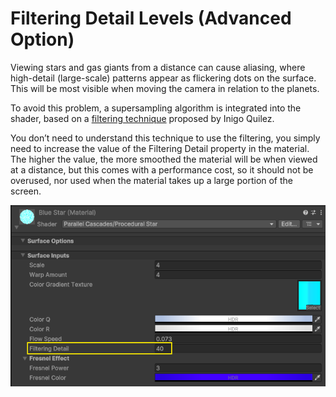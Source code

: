 # Filtering Detail Levels (Advanced Option)

Viewing stars and gas giants from a distance can cause aliasing, where high-detail (large-scale) patterns appear as flickering dots on the surface. This will be most visible when moving the camera in relation to the planets.

To avoid this problem, a supersampling algorithm is integrated into the shader, based on a [filtering technique](https://iquilezles.org/articles/filtering/) proposed by Inigo Quilez.

You don’t need to understand this technique to use the filtering, you simply need to increase the value of the Filtering Detail property in the material. The higher the value, the more smoothed the material will be when viewed at a distance, but this comes with a performance cost, so it should not be overused, nor used when the material takes up a large portion of the screen.

![Filtering Detail Property](./assets/images/procedural-celestial-bodies/filtering-levels.png)